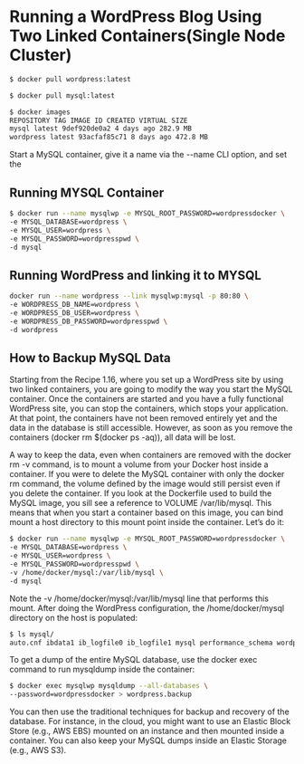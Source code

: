 # Running a WordPress Blog Using Two Linked Containers(Single Node Cluster)

```bash
$ docker pull wordpress:latest
```

```bash
$ docker pull mysql:latest
```

```bash
$ docker images
REPOSITORY TAG IMAGE ID CREATED VIRTUAL SIZE
mysql latest 9def920de0a2 4 days ago 282.9 MB
wordpress latest 93acfaf85c71 8 days ago 472.8 MB

```

Start a MySQL container, give it a name via the --name CLI option, and set the

## Running MYSQL Container

```bash
$ docker run --name mysqlwp -e MYSQL_ROOT_PASSWORD=wordpressdocker \
-e MYSQL_DATABASE=wordpress \
-e MYSQL_USER=wordpress \
-e MYSQL_PASSWORD=wordpresspwd \
-d mysql
```

## Running WordPress and linking it to MYSQL

```bash
docker run --name wordpress --link mysqlwp:mysql -p 80:80 \
-e WORDPRESS_DB_NAME=wordpress \
-e WORDPRESS_DB_USER=wordpress \
-e WORDPRESS_DB_PASSWORD=wordpresspwd \
-d wordpress
```

## How to Backup MySQL Data

Starting from the Recipe 1.16, where you set up a WordPress site by using two linked
containers, you are going to modify the way you start the MySQL container. Once the
containers are started and you have a fully functional WordPress site, you can stop
the containers, which stops your application. At that point, the containers have not
been removed entirely yet and the data in the database is still accessible. However, as
soon as you remove the containers (docker rm $(docker ps -aq)), all data will be
lost.

A way to keep the data, even when containers are removed with the docker rm -v
command, is to mount a volume from your Docker host inside a container. If you
were to delete the MySQL container with only the docker rm command, the volume
defined by the image would still persist even if you delete the container. If you look at
the Dockerfile used to build the MySQL image, you sill see a reference to
VOLUME /var/lib/mysql. This means that when you start a container based on this
image, you can bind mount a host directory to this mount point inside the container.
Let’s do it:

```bash
$ docker run --name mysqlwp -e MYSQL_ROOT_PASSWORD=wordpressdocker \
-e MYSQL_DATABASE=wordpress \
-e MYSQL_USER=wordpress \
-e MYSQL_PASSWORD=wordpresspwd \
-v /home/docker/mysql:/var/lib/mysql \
-d mysql
```

Note the -v /home/docker/mysql:/var/lib/mysql line that performs this mount.
After doing the WordPress configuration, the /home/docker/mysql directory on the
host is populated:

```bash
$ ls mysql/
auto.cnf ibdata1 ib_logfile0 ib_logfile1 mysql performance_schema wordpress
```

To get a dump of the entire MySQL database, use the docker exec command to run
mysqldump inside the container:

```bash
$ docker exec mysqlwp mysqldump --all-databases \
--password=wordpressdocker > wordpress.backup
```

You can then use the traditional techniques for backup and recovery of the database.
For instance, in the cloud, you might want to use an Elastic Block Store (e.g., AWS
EBS) mounted on an instance and then mounted inside a container. You can also
keep your MySQL dumps inside an Elastic Storage (e.g., AWS S3).